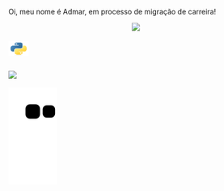 Oi, meu nome é Admar, em processo de migração de carreira! 
<div align="center">
  <a href="https://github.com/Adezaks">
  <img height="200em" src="https://github-readme-stats.vercel.app/api?username=Admar&show_icons=true&theme=black&include_all_commits=true&count_private=true"/>
</div>
<div style="display: inline_block"><br>
  <img align="center" alt="Ade-Python" height="30" width="40" src="https://raw.githubusercontent.com/devicons/devicon/master/icons/python/python-original.svg">
</div>
  
  ##
 
<div> 
 
  <a href="https://www.linkedin.com/in/admar-zakszeski-neto-608012142" target="_blank"><img src="https://img.shields.io/badge/-LinkedIn-%230077B5?style=for-the-badge&logo=linkedin&logoColor=white" target="_blank"></a> 
 
  ![Snake animation](https://github.com/rafaballerini/rafaballerini/blob/output/github-contribution-grid-snake.svg)
 
</div>
